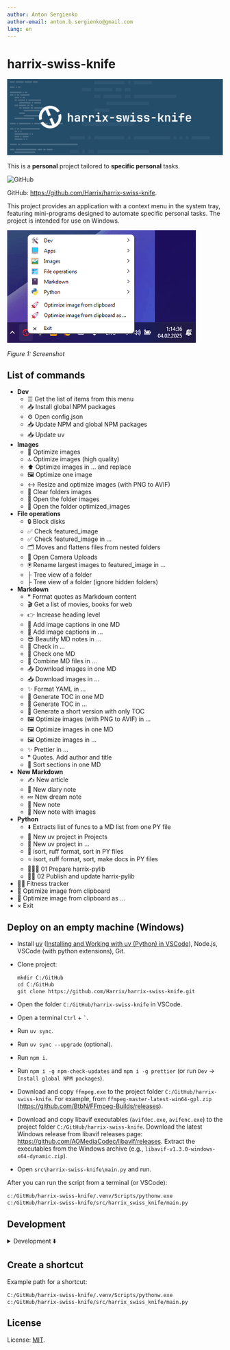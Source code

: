 ```yaml
---
author: Anton Sergienko
author-email: anton.b.sergienko@gmail.com
lang: en
---
```


# harrix-swiss-knife

![harrix-swiss-knife](https://raw.githubusercontent.com/Harrix/harrix-swiss-knife/refs/heads/main/img/featured-image.svg)

This is a **personal** project tailored to **specific personal** tasks.

![GitHub](https://img.shields.io/github/license/Harrix/harrix-swiss-knife)

GitHub: <https://github.com/Harrix/harrix-swiss-knife>.

This project provides an application with a context menu in the system tray, featuring mini-programs designed to automate specific personal tasks. The project is intended for use on Windows.

![Screenshot](https://raw.githubusercontent.com/Harrix/harrix-swiss-knife/refs/heads/main/img/screenshoot.png)

_Figure 1: Screenshot_

## List of commands

- **Dev**
  - ☰ Get the list of items from this menu
  - 📥 Install global NPM packages
  - ⚙️ Open config.json
  - 📥 Update NPM and global NPM packages
  - 📥 Update uv
- **Images**
  - 🚀 Optimize images
  - 🔝 Optimize images (high quality)
  - ⬆️ Optimize images in … and replace
  - 🖼️ Optimize one image
  - ↔️ Resize and optimize images (with PNG to AVIF)
  - 🧹 Clear folders images
  - 📂 Open the folder images
  - 📂 Open the folder optimized_images
- **File operations**
  - 🔒 Block disks
  - ✅ Check featured_image
  - ✅ Check featured_image in …
  - 🗂️ Moves and flattens files from nested folders
  - 📸 Open Camera Uploads
  - 🖲️ Rename largest images to featured_image in …
  - ├ Tree view of a folder
  - ├ Tree view of a folder (ignore hidden folders)
- **Markdown**
  - ❞ Format quotes as Markdown content
  - 🎬 Get a list of movies, books for web
  - 👉 Increase heading level
  - 🌄 Add image captions in one MD
  - 🌄 Add image captions in …
  - 😎 Beautify MD notes in …
  - 🚧 Check in …
  - 🚧 Check one MD
  - 🔗 Combine MD files in …
  - 📥 Download images in one MD
  - 📥 Download images in …
  - ✨ Format YAML in …
  - 📑 Generate TOC in one MD
  - 📑 Generate TOC in …
  - 🤏 Generate a short version with only TOC
  - 🖼️ Optimize images (with PNG to AVIF) in …
  - 🖼️ Optimize images in one MD
  - 🖼️ Optimize images in …
  - ✨ Prettier in …
  - ❞ Quotes. Add author and title
  - 📶 Sort sections in one MD
- **New Markdown**
  - ✍️ New article
  - 📖 New diary note
  - 💤 New dream note
  - 📓 New note
  - 📓 New note with images
- **Python**
  - ⬇️ Extracts list of funcs to a MD list from one PY file
  - 🐍 New uv project in Projects
  - 🐍 New uv project in …
  - 🌟 isort, ruff format, sort in PY files
  - ⭐ isort, ruff format, sort, make docs in PY files
  - 👩🏻‍🍳 01 Prepare harrix-pylib
  - 👷‍♂️ 02 Publish and update harrix-pylib
- 🏃🏻 Fitness tracker
- 🚀 Optimize image from clipboard
- 🚀 Optimize image from clipboard as …
- × Exit

## Deploy on an empty machine (Windows)

- Install [uv](https://docs.astral.sh/uv/) ([Installing and Working with uv (Python) in VSCode](https://github.com/Harrix/harrix.dev-articles-2025-en/blob/main/uv-vscode-python/uv-vscode-python.md)), Node.js, VSCode (with python extensions), Git.

- Clone project:

  ```shell
  mkdir C:/GitHub
  cd C:/GitHub
  git clone https://github.com/Harrix/harrix-swiss-knife.git
  ```

- Open the folder `C:/GitHub/harrix-swiss-knife` in VSCode.

- Open a terminal `Ctrl` + `` ` ``.

- Run `uv sync`.

- Run `uv sync --upgrade` (optional).

- Run `npm i`.

- Run `npm i -g npm-check-updates` and `npm i -g prettier` (or run `Dev` → `Install global NPM packages`).

- Download and copy `ffmpeg.exe` to the project folder `C:/GitHub/harrix-swiss-knife`. For example, from `ffmpeg-master-latest-win64-gpl.zip` (<https://github.com/BtbN/FFmpeg-Builds/releases>).

- Download and copy libavif executables (`avifdec.exe`, `avifenc.exe`) to the project folder `C:/GitHub/harrix-swiss-knife`. Download the latest Windows release from libavif releases page: <https://github.com/AOMediaCodec/libavif/releases>. Extract the executables from the Windows archive (e.g., `libavif-v1.3.0-windows-x64-dynamic.zip`).

- Open `src\harrix-swiss-knife\main.py` and run.

After you can run the script from a terminal (or VSCode):

```shell
c:/GitHub/harrix-swiss-knife/.venv/Scripts/pythonw.exe c:/GitHub/harrix-swiss-knife/src/harrix_swiss_knife/main.py
```

## Development

<details>
<summary>Development ⬇️</summary>

### CLI commands

CLI commands after installation.

- `uv self update` — update uv itself.
- `uv sync --upgrade` — update all project libraries (sometimes you need to call twice).
- `isort .` — sort imports.
- `ruff format` — format the project's Python files.
- `ruff check` — lint the project's Python files.
- `ruff check --fix` — lint and fix the project's Python files.
- `uv python install 3.13` + `uv python pin 3.13` + `uv sync` — switch to a different Python version.
- `vermin src` — determines the minimum version of Python.
- `ncu -u` + `npm install` + `npm audit fix --force` — update NPM packages.

### Add a new action

- Add a new action `class on_<action>(action_base.ActionBase)` in `src/harrix_swiss_knife/action_<section>.py`.
- Site for searching emojis <https://emojidb.org/>.
- In `main.py` add action `self.add_item(self.menu_<section>, hsk.md.on_<action>)` in `<section>`.
- From `harrix-swiss-knife`, call the command `Python` → `isort, ruff format, sort in PY files` and select the folder `harrix_swiss_knife`.

Example an action:

```python
class OnCheckFeaturedImageInFolders(action_base.ActionBase):
    """Check for featured image files in all configured folders.

    This action automatically checks all directories specified in the
    paths_with_featured_image configuration setting for the presence of
    files named `featured_image` with any extension, providing a status
    report for each directory.
    """

    icon = "✅"
    title = "Check featured_image"

    def execute(self, *args: Any, **kwargs: Any) -> None:  # noqa: ARG002
        """Execute the code. Main method for the action."""
        for path in config["paths_with_featured_image"]:
            try:
                result = h.file.check_featured_image(path)[1]
            except Exception as e:
                result = f"❌ Error: {e}"
            self.add_line(result)
        self.show_result()
```

Examples an action with QThread:

```python
class OnNpmUpdatePackages(action_base.ActionBase):
    """Update NPM itself and all globally installed packages.

    This action first updates the npm package manager to its latest version,
    then updates all globally installed npm packages to their latest versions,
    ensuring the development environment has the most current tools available.
    """

    icon = "📥"
    title = "Update NPM and global NPM packages"

    def execute(self, *args: Any, **kwargs: Any) -> None:  # noqa: ARG002
        """Execute the code. Main method for the action."""
        self.start_thread(self.in_thread, self.thread_after, self.title)

    def in_thread(self) -> str | None:
        """Execute code in a separate thread. For performing long-running operations."""
        commands = "npm update npm -g\nnpm update -g"
        return h.dev.run_powershell_script(commands)

    def thread_after(self, result: Any) -> None:
        """Execute code in the main thread after in_thread(). For handling the results of thread execution."""
        self.show_toast("Update completed")
        self.add_line(result)
        self.show_result()
```

```python
class OnSortIsortFmtPythonCodeFolder(action_base.ActionBase):
    """Format and sort Python code in a selected folder using multiple tools.

    This action applies a comprehensive code formatting and organization workflow to all
    Python files in a user-selected directory. The process consists of three steps:

    1. Running isort to organize and standardize imports
    2. Applying ruff format to enforce consistent code style and formatting
    3. Using a custom sorting function (`h.py.sort_py_code`) to organize code elements
       such as classes, methods, and functions in a consistent order
    """

    icon = "🌟"
    title = "isort, ruff format, sort in PY files"

    def execute(self, *args: Any, **kwargs: Any) -> None:  # noqa: ARG002
        """Execute the code. Main method for the action."""
        self.folder_path = self.get_folder_with_choice_option(
            "Select Project folder", config["paths_python_projects"], config["path_github"]
        )
        if not self.folder_path:
            return

        self.start_thread(self.in_thread, self.thread_after, self.title)

    def in_thread(self) -> str | None:
        """Execute code in a separate thread. For performing long-running operations."""
        if self.folder_path is None:
            return
        commands = f"cd {self.folder_path}\nuv run --active isort .\nuv run --active ruff format"
        self.add_line(h.dev.run_powershell_script(commands))
        self.add_line(h.file.apply_func(self.folder_path, ".py", h.py.sort_py_code))

    def thread_after(self, result: Any) -> None:  # noqa: ARG002
        """Execute code in the main thread after in_thread(). For handling the results of thread execution."""
        self.show_toast(f"{self.title} completed")
        self.show_result()
```

Example an action with sequence of QThread:

```python
class OnHarrixActionWithSequenceOfThread(action_base.ActionBase):
    """Docstring."""

    icon = "👷‍♂️"
    title = "Sequence of thread"

    def execute(self, *args: Any, **kwargs: Any) -> None:  # noqa: ARG002
        """Execute the code. Main method for the action."""
        self.start_thread(self.in_thread_01, self.thread_after_01, self.title)
        return "Started the process chain"

    def in_thread_01(self) -> str | None:
        """Execute code in a separate thread. For performing long-running operations."""
        # First operation
        self.add_line("Starting first operation")
        time.sleep(5)  # Simulating work
        return "First operation completed"

    def in_thread_02(self) -> str | None:
        """Execute code in a separate thread. For performing long-running operations."""
        # Second operation
        self.add_line("Starting second operation")
        time.sleep(self.time_waiting_seconds)  # Simulating work
        return "Second operation completed"

    def in_thread_03(self) -> str | None:
        """Execute code in a separate thread. For performing long-running operations."""
        # Third operation
        self.add_line("Starting third operation")
        time.sleep(5)  # Simulating work
        return "Third operation completed"

    def thread_after_01(self, result: Any) -> None:  # noqa: ARG002
        """Execute code in the main thread after in_thread_01(). For handling the results of thread execution."""
        self.add_line(result)  # Log the result from the first thread

        # Start the second operation
        self.time_waiting_seconds = 20
        message = f"Wait {self.time_waiting_seconds} seconds for the package to be published."
        self.start_thread(self.in_thread_02, self.thread_after_02, message)

    def thread_after_02(self, result: Any) -> None:  # noqa: ARG002
        """Execute code in the main thread after in_thread_02(). For handling the results of thread execution."""
        self.add_line(result)  # Log the result from the second thread

        # Start the third operation
        self.start_thread(self.in_thread_03, self.thread_after_03, self.title)

    def thread_after_03(self, result: Any) -> None:  # noqa: ARG002
        """Execute code in the main thread after in_thread_03(). For handling the results of thread execution."""
        self.add_line(result)  # Log the result from the third thread
        self.show_toast(f"{self.title} completed")
        self.show_result()
```

### Update `harrix-pylib`

- Run `uv sync --upgrade` (maybe twice).
- Change version in line `"harrix-pylib>=<version>"` in `pyproject.toml`
- Run `uv sync --upgrade`.
- Create a commit `⬆️ Update harrix-pylib`.

Or from `harrix-swiss-knife`, call the command `Python` → `02 Publish and update harrix-pylib`.

### Add file to a resource file

Add files (pictures, etc.) to the `src\harrix_swiss_knife\assets` folder.

In the file `resources.qrc` add line for example `<file>assets/logo.svg</file>`:

```xml
<?xml version="1.0" encoding="UTF-8"?>
<RCC>
    <qresource prefix="/">
        <file>assets/logo.svg</file>
    </qresource>
</RCC>
```

Generate `resources_rc.py`:

```shell
pyside6-rcc src/harrix_swiss_knife/resources.qrc -o src/harrix_swiss_knife/resources_rc.py
```

### Convert UI file to PY class

```shell
pyside6-uic src/harrix_swiss_knife/fitness/window.ui -o src/harrix_swiss_knife/fitness/window.py
```

### Minimum Python Version

We determine the minimum Python version using [vermin](https://github.com/netromdk/vermin):

```shell
vermin src
```

However, if the version is below 3.10, we stick with 3.10 because Python 3.10 annotations are used.

</details>

## Create a shortcut

Example path for a shortcut:

```shell
C:/GitHub/harrix-swiss-knife/.venv/Scripts/pythonw.exe c:/GitHub/harrix-swiss-knife/src/harrix_swiss_knife/main.py
```

## License

License: [MIT](https://github.com/Harrix/harrix-swiss-knife/blob/main/LICENSE.md).
